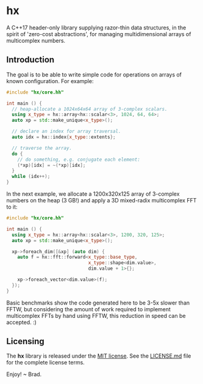 
# hx

A C++17 header-only library supplying razor-thin data structures, in the
spirit of 'zero-cost abstractions', for managing multidimensional arrays
of multicomplex numbers.

## Introduction

The goal is to be able to write simple code for operations on arrays
of known configuration. For example:

```cpp
#include "hx/core.hh"

int main () {
  // heap-allocate a 1024x64x64 array of 3-complex scalars.
  using x_type = hx::array<hx::scalar<3>, 1024, 64, 64>;
  auto xp = std::make_unique<x_type>();

  // declare an index for array traversal.
  auto idx = hx::index{x_type::extents};

  // traverse the array.
  do {
    // do something, e.g. conjugate each element:
    (*xp)[idx] = ~(*xp)[idx];
  }
  while (idx++);
}
```

In the next example, we allocate a 1200x320x125 array of 3-complex numbers
on the heap (3 GB!) and apply a 3D mixed-radix multicomplex FFT to it:

```cpp
#include "hx/core.hh"

int main () {
  using x_type = hx::array<hx::scalar<3>, 1200, 320, 125>;
  auto xp = std::make_unique<x_type>();

  xp->foreach_dim([&xp] (auto dim) {
    auto f = hx::fft::forward<x_type::base_type,
                              x_type::shape<dim.value>,
                              dim.value + 1>{};

    xp->foreach_vector<dim.value>(f);
  });
}
```

Basic benchmarks show the code generated here to be 3-5x slower than FFTW,
but considering the amount of work required to implement multicomplex FFTs
by hand using FFTW, this reduction in speed can be accepted. :)

## Licensing

The **hx** library is released under the
[MIT license](https://opensource.org/licenses/MIT). See the
[LICENSE.md](LICENSE.md) file for the complete license terms.

Enjoy!
~ Brad.

